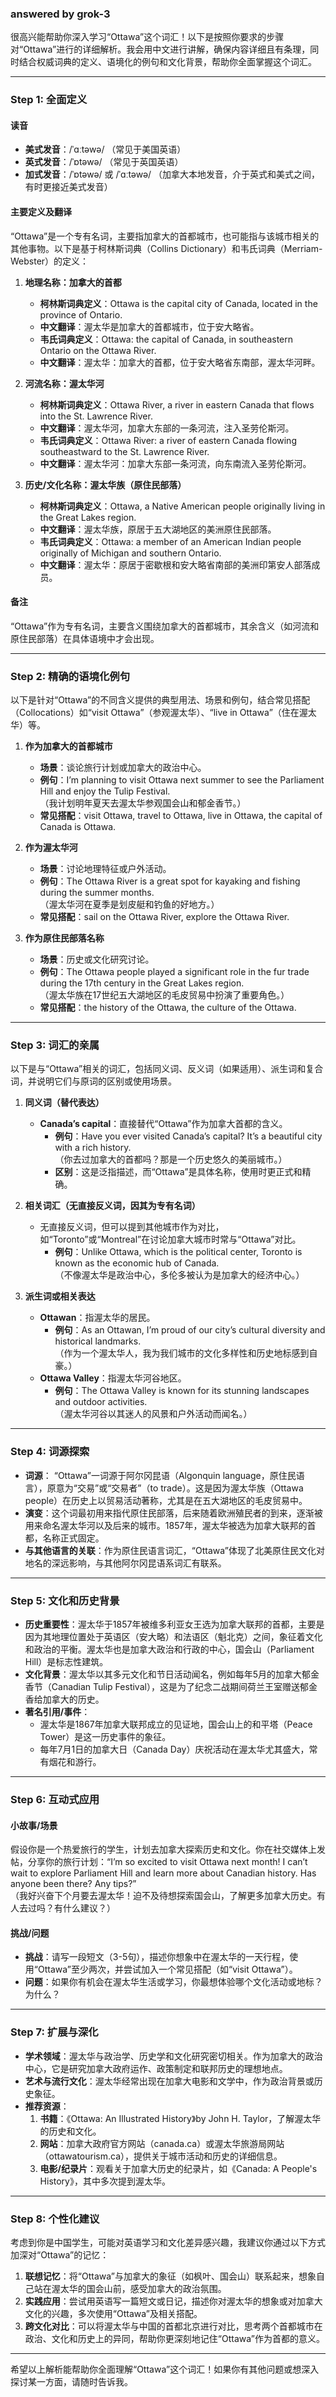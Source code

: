 ### answered by grok-3
很高兴能帮助你深入学习“Ottawa”这个词汇！以下是按照你要求的步骤对“Ottawa”进行的详细解析。我会用中文进行讲解，确保内容详细且有条理，同时结合权威词典的定义、语境化的例句和文化背景，帮助你全面掌握这个词汇。

---

### Step 1: 全面定义
#### 读音
- **美式发音**：/ˈɑːtəwə/ （常见于美国英语）
- **英式发音**：/ˈɒtəwə/ （常见于英国英语）
- **加式发音**：/ˈɒtəwə/ 或 /ˈɑːtəwə/ （加拿大本地发音，介于英式和美式之间，有时更接近美式发音）

#### 主要定义及翻译
“Ottawa”是一个专有名词，主要指加拿大的首都城市，也可能指与该城市相关的其他事物。以下是基于柯林斯词典（Collins Dictionary）和韦氏词典（Merriam-Webster）的定义：

1. **地理名称：加拿大的首都**
   - **柯林斯词典定义**：Ottawa is the capital city of Canada, located in the province of Ontario.
   - **中文翻译**：渥太华是加拿大的首都城市，位于安大略省。
   - **韦氏词典定义**：Ottawa: the capital of Canada, in southeastern Ontario on the Ottawa River.
   - **中文翻译**：渥太华：加拿大的首都，位于安大略省东南部，渥太华河畔。

2. **河流名称：渥太华河**
   - **柯林斯词典定义**：Ottawa River, a river in eastern Canada that flows into the St. Lawrence River.
   - **中文翻译**：渥太华河，加拿大东部的一条河流，注入圣劳伦斯河。
   - **韦氏词典定义**：Ottawa River: a river of eastern Canada flowing southeastward to the St. Lawrence River.
   - **中文翻译**：渥太华河：加拿大东部一条河流，向东南流入圣劳伦斯河。

3. **历史/文化名称：渥太华族（原住民部落）**
   - **柯林斯词典定义**：Ottawa, a Native American people originally living in the Great Lakes region.
   - **中文翻译**：渥太华族，原居于五大湖地区的美洲原住民部落。
   - **韦氏词典定义**：Ottawa: a member of an American Indian people originally of Michigan and southern Ontario.
   - **中文翻译**：渥太华：原居于密歇根和安大略省南部的美洲印第安人部落成员。

#### 备注
“Ottawa”作为专有名词，主要含义围绕加拿大的首都城市，其余含义（如河流和原住民部落）在具体语境中才会出现。

---

### Step 2: 精确的语境化例句
以下是针对“Ottawa”的不同含义提供的典型用法、场景和例句，结合常见搭配（Collocations）如“visit Ottawa”（参观渥太华）、“live in Ottawa”（住在渥太华）等。

1. **作为加拿大的首都城市**
   - **场景**：谈论旅行计划或加拿大的政治中心。
   - **例句**：I’m planning to visit Ottawa next summer to see the Parliament Hill and enjoy the Tulip Festival.  
     （我计划明年夏天去渥太华参观国会山和郁金香节。）
   - **常见搭配**：visit Ottawa, travel to Ottawa, live in Ottawa, the capital of Canada is Ottawa.

2. **作为渥太华河**
   - **场景**：讨论地理特征或户外活动。
   - **例句**：The Ottawa River is a great spot for kayaking and fishing during the summer months.  
     （渥太华河在夏季是划皮艇和钓鱼的好地方。）
   - **常见搭配**：sail on the Ottawa River, explore the Ottawa River.

3. **作为原住民部落名称**
   - **场景**：历史或文化研究讨论。
   - **例句**：The Ottawa people played a significant role in the fur trade during the 17th century in the Great Lakes region.  
     （渥太华族在17世纪五大湖地区的毛皮贸易中扮演了重要角色。）
   - **常见搭配**：the history of the Ottawa, the culture of the Ottawa.

---

### Step 3: 词汇的亲属
以下是与“Ottawa”相关的词汇，包括同义词、反义词（如果适用）、派生词和复合词，并说明它们与原词的区别或使用场景。

1. **同义词（替代表达）**
   - **Canada’s capital**：直接替代“Ottawa”作为加拿大首都的含义。
     - **例句**：Have you ever visited Canada’s capital? It’s a beautiful city with a rich history.  
       （你去过加拿大的首都吗？那是一个历史悠久的美丽城市。）
     - **区别**：这是泛指描述，而“Ottawa”是具体名称，使用时更正式和精确。

2. **相关词汇（无直接反义词，因其为专有名词）**
   - 无直接反义词，但可以提到其他城市作为对比，如“Toronto”或“Montreal”在讨论加拿大城市时常与“Ottawa”对比。
     - **例句**：Unlike Ottawa, which is the political center, Toronto is known as the economic hub of Canada.  
       （不像渥太华是政治中心，多伦多被认为是加拿大的经济中心。）

3. **派生词或相关表达**
   - **Ottawan**：指渥太华的居民。
     - **例句**：As an Ottawan, I’m proud of our city’s cultural diversity and historical landmarks.  
       （作为一个渥太华人，我为我们城市的文化多样性和历史地标感到自豪。）
   - **Ottawa Valley**：指渥太华河谷地区。
     - **例句**：The Ottawa Valley is known for its stunning landscapes and outdoor activities.  
       （渥太华河谷以其迷人的风景和户外活动而闻名。）

---

### Step 4: 词源探索
- **词源**： “Ottawa”一词源于阿尔冈昆语（Algonquin language，原住民语言），原意为“交易”或“交易者”（to trade）。这是因为渥太华族（Ottawa people）在历史上以贸易活动著称，尤其是在五大湖地区的毛皮贸易中。
- **演变**：这个词最初用来指代原住民部落，后来随着欧洲殖民者的到来，逐渐被用来命名渥太华河以及后来的城市。1857年，渥太华被选为加拿大联邦的首都，名称正式固定。
- **与其他语言的关联**：作为原住民语言词汇，“Ottawa”体现了北美原住民文化对地名的深远影响，与其他阿尔冈昆语系词汇有联系。

---

### Step 5: 文化和历史背景
- **历史重要性**：渥太华于1857年被维多利亚女王选为加拿大联邦的首都，主要是因为其地理位置处于英语区（安大略）和法语区（魁北克）之间，象征着文化和政治的平衡。渥太华也是加拿大政治和行政的中心，国会山（Parliament Hill）是标志性建筑。
- **文化背景**：渥太华以其多元文化和节日活动闻名，例如每年5月的加拿大郁金香节（Canadian Tulip Festival），这是为了纪念二战期间荷兰王室赠送郁金香给加拿大的历史。
- **著名引用/事件**：
  - 渥太华是1867年加拿大联邦成立的见证地，国会山上的和平塔（Peace Tower）是这一历史事件的象征。
  - 每年7月1日的加拿大日（Canada Day）庆祝活动在渥太华尤其盛大，常有烟花和游行。

---

### Step 6: 互动式应用
#### 小故事/场景
假设你是一个热爱旅行的学生，计划去加拿大探索历史和文化。你在社交媒体上发帖，分享你的旅行计划：“I’m so excited to visit Ottawa next month! I can’t wait to explore Parliament Hill and learn more about Canadian history. Has anyone been there? Any tips?”  
（我好兴奋下个月要去渥太华！迫不及待想探索国会山，了解更多加拿大历史。有人去过吗？有什么建议？）

#### 挑战/问题
- **挑战**：请写一段短文（3-5句），描述你想象中在渥太华的一天行程，使用“Ottawa”至少两次，并尝试加入一个常见搭配（如“visit Ottawa”）。
- **问题**：如果你有机会在渥太华生活或学习，你最想体验哪个文化活动或地标？为什么？

---

### Step 7: 扩展与深化
- **学术领域**：渥太华与政治学、历史学和文化研究密切相关。作为加拿大的政治中心，它是研究加拿大政府运作、政策制定和联邦历史的理想地点。
- **艺术与流行文化**：渥太华经常出现在加拿大电影和文学中，作为政治背景或历史象征。
- **推荐资源**：
  1. **书籍**：《Ottawa: An Illustrated History》by John H. Taylor，了解渥太华的历史和文化。
  2. **网站**：加拿大政府官方网站（canada.ca）或渥太华旅游局网站（ottawatourism.ca），提供关于城市活动和历史的详细信息。
  3. **电影/纪录片**：观看关于加拿大历史的纪录片，如《Canada: A People's History》，其中多次提到渥太华。

---

### Step 8: 个性化建议
考虑到你是中国学生，可能对英语学习和文化差异感兴趣，我建议你通过以下方式加深对“Ottawa”的记忆：
1. **联想记忆**：将“Ottawa”与加拿大的象征（如枫叶、国会山）联系起来，想象自己站在渥太华的国会山前，感受加拿大的政治氛围。
2. **实践应用**：尝试用英语写一篇短文或日记，描述你对渥太华的想象或对加拿大文化的兴趣，多次使用“Ottawa”及相关搭配。
3. **跨文化对比**：可以将渥太华与中国的首都北京进行对比，思考两个首都城市在政治、文化和历史上的异同，帮助你更深刻地记住“Ottawa”作为首都的意义。

---

希望以上解析能帮助你全面理解“Ottawa”这个词汇！如果你有其他问题或想深入探讨某一方面，请随时告诉我。
